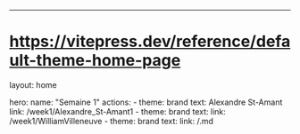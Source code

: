 ---
# https://vitepress.dev/reference/default-theme-home-page
layout: home

hero:
  name: "Semaine 1"
  actions:
    - theme: brand
      text: Alexandre St-Amant
      link: /week1/Alexandre_St-Amant1
    - theme: brand
      text: <William Villeneuve>
      link: /week1/WilliamVilleneuve
    - theme: brand
      text: <nom3>
      link: /<nom3>.md
